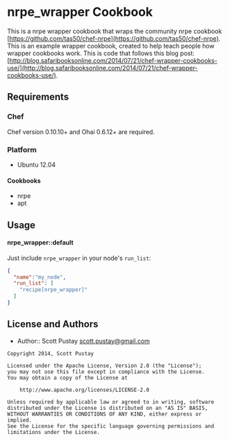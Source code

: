 nrpe_wrapper Cookbook
=====================

This is a nrpe wrapper cookbook that wraps the community nrpe cookbook [https://github.com/tas50/chef-nrpe](https://github.com/tas50/chef-nrpe).
This is an example wrapper cookbook, created to help teach people how wrapper cookbooks work. This is code that follows this blog post: [http://blog.safaribooksonline.com/2014/07/21/chef-wrapper-cookbooks-use/](http://blog.safaribooksonline.com/2014/07/21/chef-wrapper-cookbooks-use/).

Requirements
------------
### Chef
Chef version 0.10.10+ and Ohai 0.6.12+ are required.

### Platform
* Ubuntu 12.04

#### Cookbooks
* nrpe
* apt


Usage
-----
#### nrpe_wrapper::default

Just include `nrpe_wrapper` in your node's `run_list`:

```json
{
  "name":"my_node",
  "run_list": [
    "recipe[nrpe_wrapper]"
  ]
}
```


License and Authors
-------------------
- Author:: Scott Pustay <scott.pustay@gmail.com>

```text
Copyright 2014, Scott Pustay

Licensed under the Apache License, Version 2.0 (the "License");
you may not use this file except in compliance with the License.
You may obtain a copy of the License at

    http://www.apache.org/licenses/LICENSE-2.0

Unless required by applicable law or agreed to in writing, software
distributed under the License is distributed on an "AS IS" BASIS,
WITHOUT WARRANTIES OR CONDITIONS OF ANY KIND, either express or implied.
See the License for the specific language governing permissions and
limitations under the License.
```
